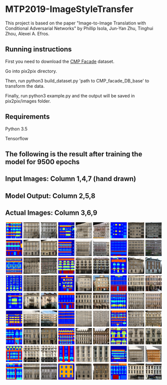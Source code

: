 # MTP2019-ImageStyleTransfer

This project is based on the paper "Image-to-Image Translation with Conditional Adversarial Networks" by Phillip Isola, Jun-Yan Zhu, Tinghui Zhou, Alexei A. Efros.

## Running instructions

First you need to download the [CMP Facade](http://cmp.felk.cvut.cz/~tylecr1/facade/) dataset.

Go into pix2pix directory.

Then, run python3 build_dataset.py 'path to CMP_facade_DB_base' to transform the data.

Finally, run python3 example.py and the output will be saved in pix2pix/images folder.

## Requirements

Python 3.5

Tensorflow

## The following is the result after training the model for 9500 epochs
## Input Images: Column 1,4,7 (hand drawn)
## Model Output: Column 2,5,8
## Actual Images: Column 3,6,9
![alt text](https://github.com/AmanKrishna/Image_style_transfer/blob/master/pix2pix/Output/iter_9500.jpg)

